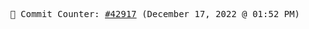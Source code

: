 <p align="center">
    <samp>
        📮 Commit Counter: <a href="https://github.com/Javascript-void0/Javascript-void0/commits/main">#42917</a> (December 17, 2022 @ 01:52 PM)
    </samp>
</p>